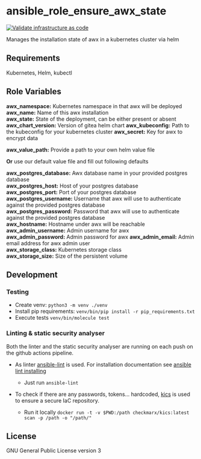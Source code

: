 # ansible_role_ensure_awx_state

[![Validate infrastructure as code](https://github.com/garliclabs/ansible_role_ensure_awx_state/actions/workflows/validation.yml/badge.svg)](https://github.com/garliclabs/ansible_role_ensure_awx_state/actions/workflows/validation.yml)

Manages the installation state of awx in a kubernetes cluster via helm

## Requirements

Kubernetes, Helm, kubectl

## Role Variables

**awx_namespace:** Kubernetes namespace in that awx will be deployed  
**awx_name:** Name of this awx installation  
**awx_state:** State of the deployment, can be either present or absent
**awx_chart_version:** Version of gitea helm chart
**awx_kubeconfig:** Path to the kubeconfig for your kubernetes cluster
**awx_secret:** Key for awx to encrypt data  

**awx_value_path:** Provide a path to your own helm value file  

**Or** use our default value file and fill out following defaults  

**awx_postgres_database:** Awx database name in your provided postgres database  
**awx_postgres_host:** Host of your postgres database  
**awx_postgres_port:** Port of your postgres database  
**awx_postgres_username:** Username that awx will use to authenticate against the provided postgres database  
**awx_postgres_password:** Password that awx will use to authenticate against the provided postgres database  
**awx_hostname:** Hostname under awx will be reachable  
**awx_admin_username:** Admin username for awx  
**awx_admin_password:** Admin password for awx
**awx_admin_email:** Admin email address for awx admin user  
**awx_storage_class:** Kubernetes storage class  
**awx_storage_size:** Size of the persistent volume  

## Development

### Testing

* Create venv: `python3 -m venv ./venv`
* Install pip requirements: `venv/bin/pip install -r pip_requirements.txt`
* Execute tests `venv/bin/molecule test`

### Linting & static security analyser

Both the linter and the static security analyser are running on each push on the github actions pipeline.  

* As linter [ansible-lint](https://ansible.readthedocs.io/projects/lint/) is used. For installation documentation see [ansible lint installing](https://ansible.readthedocs.io/projects/lint/)
  * Just run `ansible-lint`

* To check if there are any passwords, tokens... hardcoded, [kics](https://kics.io/index.html) is used to ensure a secure IaC repository.  
  * Run it locally `docker run -t -v $PWD:/path checkmarx/kics:latest scan -p /path -o "/path/"`

## License

GNU General Public License version 3
